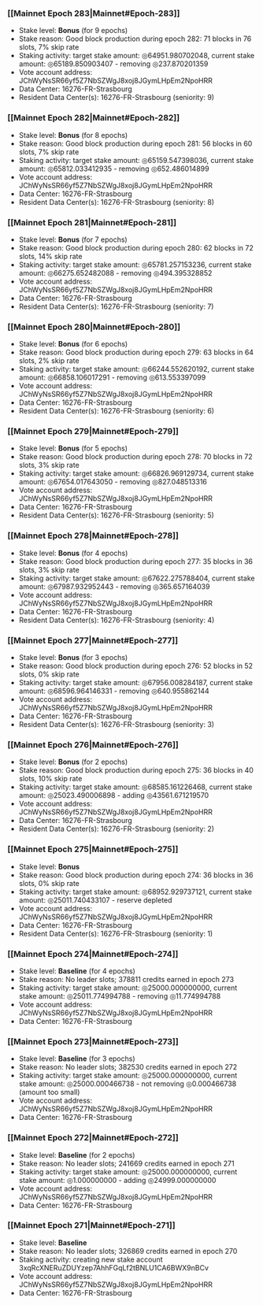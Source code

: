 ### [[Mainnet Epoch 283|Mainnet#Epoch-283]]
* Stake level: **Bonus** (for 9 epochs)
* Stake reason: Good block production during epoch 282: 71 blocks in 76 slots, 7% skip rate
* Staking activity: target stake amount: ◎64951.980702048, current stake amount: ◎65189.850903407 - removing ◎237.870201359
* Vote account address: JChWyNsSR66yf5Z7NbSZWgJ8xoj8JGymLHpEm2NpoHRR
* Data Center: 16276-FR-Strasbourg
* Resident Data Center(s): 16276-FR-Strasbourg (seniority: 9)
### [[Mainnet Epoch 282|Mainnet#Epoch-282]]
* Stake level: **Bonus** (for 8 epochs)
* Stake reason: Good block production during epoch 281: 56 blocks in 60 slots, 7% skip rate
* Staking activity: target stake amount: ◎65159.547398036, current stake amount: ◎65812.033412935 - removing ◎652.486014899
* Vote account address: JChWyNsSR66yf5Z7NbSZWgJ8xoj8JGymLHpEm2NpoHRR
* Data Center: 16276-FR-Strasbourg
* Resident Data Center(s): 16276-FR-Strasbourg (seniority: 8)
### [[Mainnet Epoch 281|Mainnet#Epoch-281]]
* Stake level: **Bonus** (for 7 epochs)
* Stake reason: Good block production during epoch 280: 62 blocks in 72 slots, 14% skip rate
* Staking activity: target stake amount: ◎65781.257153236, current stake amount: ◎66275.652482088 - removing ◎494.395328852
* Vote account address: JChWyNsSR66yf5Z7NbSZWgJ8xoj8JGymLHpEm2NpoHRR
* Data Center: 16276-FR-Strasbourg
* Resident Data Center(s): 16276-FR-Strasbourg (seniority: 7)
### [[Mainnet Epoch 280|Mainnet#Epoch-280]]
* Stake level: **Bonus** (for 6 epochs)
* Stake reason: Good block production during epoch 279: 63 blocks in 64 slots, 2% skip rate
* Staking activity: target stake amount: ◎66244.552620192, current stake amount: ◎66858.106017291 - removing ◎613.553397099
* Vote account address: JChWyNsSR66yf5Z7NbSZWgJ8xoj8JGymLHpEm2NpoHRR
* Data Center: 16276-FR-Strasbourg
* Resident Data Center(s): 16276-FR-Strasbourg (seniority: 6)
### [[Mainnet Epoch 279|Mainnet#Epoch-279]]
* Stake level: **Bonus** (for 5 epochs)
* Stake reason: Good block production during epoch 278: 70 blocks in 72 slots, 3% skip rate
* Staking activity: target stake amount: ◎66826.969129734, current stake amount: ◎67654.017643050 - removing ◎827.048513316
* Vote account address: JChWyNsSR66yf5Z7NbSZWgJ8xoj8JGymLHpEm2NpoHRR
* Data Center: 16276-FR-Strasbourg
* Resident Data Center(s): 16276-FR-Strasbourg (seniority: 5)
### [[Mainnet Epoch 278|Mainnet#Epoch-278]]
* Stake level: **Bonus** (for 4 epochs)
* Stake reason: Good block production during epoch 277: 35 blocks in 36 slots, 3% skip rate
* Staking activity: target stake amount: ◎67622.275788404, current stake amount: ◎67987.932952443 - removing ◎365.657164039
* Vote account address: JChWyNsSR66yf5Z7NbSZWgJ8xoj8JGymLHpEm2NpoHRR
* Data Center: 16276-FR-Strasbourg
* Resident Data Center(s): 16276-FR-Strasbourg (seniority: 4)
### [[Mainnet Epoch 277|Mainnet#Epoch-277]]
* Stake level: **Bonus** (for 3 epochs)
* Stake reason: Good block production during epoch 276: 52 blocks in 52 slots, 0% skip rate
* Staking activity: target stake amount: ◎67956.008284187, current stake amount: ◎68596.964146331 - removing ◎640.955862144
* Vote account address: JChWyNsSR66yf5Z7NbSZWgJ8xoj8JGymLHpEm2NpoHRR
* Data Center: 16276-FR-Strasbourg
* Resident Data Center(s): 16276-FR-Strasbourg (seniority: 3)
### [[Mainnet Epoch 276|Mainnet#Epoch-276]]
* Stake level: **Bonus** (for 2 epochs)
* Stake reason: Good block production during epoch 275: 36 blocks in 40 slots, 10% skip rate
* Staking activity: target stake amount: ◎68585.161226468, current stake amount: ◎25023.490006898 - adding ◎43561.671219570
* Vote account address: JChWyNsSR66yf5Z7NbSZWgJ8xoj8JGymLHpEm2NpoHRR
* Data Center: 16276-FR-Strasbourg
* Resident Data Center(s): 16276-FR-Strasbourg (seniority: 2)
### [[Mainnet Epoch 275|Mainnet#Epoch-275]]
* Stake level: **Bonus**
* Stake reason: Good block production during epoch 274: 36 blocks in 36 slots, 0% skip rate
* Staking activity: target stake amount: ◎68952.929737121, current stake amount: ◎25011.740433107 - reserve depleted
* Vote account address: JChWyNsSR66yf5Z7NbSZWgJ8xoj8JGymLHpEm2NpoHRR
* Data Center: 16276-FR-Strasbourg
* Resident Data Center(s): 16276-FR-Strasbourg (seniority: 1)
### [[Mainnet Epoch 274|Mainnet#Epoch-274]]
* Stake level: **Baseline** (for 4 epochs)
* Stake reason: No leader slots; 378811 credits earned in epoch 273
* Staking activity: target stake amount: ◎25000.000000000, current stake amount: ◎25011.774994788 - removing ◎11.774994788
* Vote account address: JChWyNsSR66yf5Z7NbSZWgJ8xoj8JGymLHpEm2NpoHRR
* Data Center: 16276-FR-Strasbourg
### [[Mainnet Epoch 273|Mainnet#Epoch-273]]
* Stake level: **Baseline** (for 3 epochs)
* Stake reason: No leader slots; 382530 credits earned in epoch 272
* Staking activity: target stake amount: ◎25000.000000000, current stake amount: ◎25000.000466738 - not removing ◎0.000466738 (amount too small)
* Vote account address: JChWyNsSR66yf5Z7NbSZWgJ8xoj8JGymLHpEm2NpoHRR
* Data Center: 16276-FR-Strasbourg
### [[Mainnet Epoch 272|Mainnet#Epoch-272]]
* Stake level: **Baseline** (for 2 epochs)
* Stake reason: No leader slots; 241669 credits earned in epoch 271
* Staking activity: target stake amount: ◎25000.000000000, current stake amount: ◎1.000000000 - adding ◎24999.000000000
* Vote account address: JChWyNsSR66yf5Z7NbSZWgJ8xoj8JGymLHpEm2NpoHRR
* Data Center: 16276-FR-Strasbourg
### [[Mainnet Epoch 271|Mainnet#Epoch-271]]
* Stake level: **Baseline**
* Stake reason: No leader slots; 326869 credits earned in epoch 270
* Staking activity: creating new stake account 3xqRcXNERuZDUYzep7AhhFGqLf2tBNLU1CA6BWX9nBCv
* Vote account address: JChWyNsSR66yf5Z7NbSZWgJ8xoj8JGymLHpEm2NpoHRR
* Data Center: 16276-FR-Strasbourg